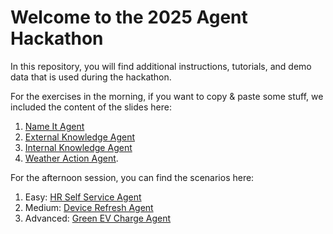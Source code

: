 # Welcome to the 2025 Agent Hackathon

In this repository, you will find additional instructions, tutorials, and demo data that is used during the hackathon.

For the exercises in the morning, if you want to copy & paste some stuff, we included the content of the slides here:

1. [Name It Agent](solutions/name_it_agent.md)
2. [External Knowledge Agent](solutions/external_kd_agent.md)
3. [Internal Knowledge Agent](solutions/internal_kb_agent.md)
4. [Weather Action Agent](actions.md).

For the afternoon session, you can find the scenarios here:

1. Easy: [HR Self Service Agent](solutions/HR%20Self%20Service%20Agent/Easy%20-%20HR%20Self%20Service.pdf)
2. Medium: [Device Refresh Agent](solutions/Device%20Refresh%20Agent%20Lab/Device%20Refresh%20Agent%20Lab%20PDF.pdf)
3. Advanced: [Green EV Charge Agent](gsi_tutorial.md)
